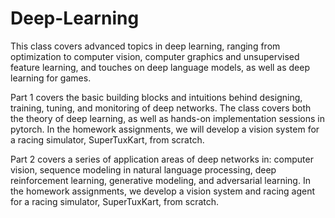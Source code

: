 # Deep-Learning

This class covers advanced topics in deep learning, ranging from optimization to computer vision, computer graphics and unsupervised feature learning, and touches on deep language models, as well as deep learning for games.

Part 1 covers the basic building blocks and intuitions behind designing, training, tuning, and monitoring of deep networks. The class covers both the theory of deep learning, as well as hands-on implementation sessions in pytorch. In the homework assignments, we will develop a vision system for a racing simulator, SuperTuxKart, from scratch.

Part 2 covers a series of application areas of deep networks in: computer vision, sequence modeling in natural language processing, deep reinforcement learning, generative modeling, and adversarial learning. In the homework assignments, we develop a vision system and racing agent for a racing simulator, SuperTuxKart, from scratch.
